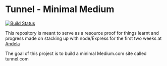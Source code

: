 # Tunnel - Minimal Medium
[![Build Status](https://travis-ci.org/andela-git/tunnel.com.svg?branch=staging)](https://travis-ci.org/andela-git/tunnel.com)

This repository is meant to serve as a resource proof for things learnt and progress made on stacking up with node/Express for the first two weeks at [Andela](https://andela.com)

The goal of this project is to build a minimal Medium.com site called tunnel.com
